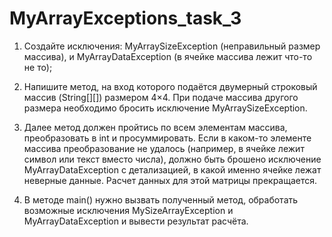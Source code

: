 # MyArrayExceptions_task_3
1. Создайте исключения: MyArraySizeException (неправильный размер массива), и
MyArrayDataException (в ячейке массива лежит что-то не то);

2. Напишите метод, на вход которого подаётся двумерный строковый массив (String[][]) размером
4×4. При подаче массива другого размера необходимо бросить исключение
MyArraySizeException.

3. Далее метод должен пройтись по всем элементам массива, преобразовать в int и
просуммировать. Если в каком-то элементе массива преобразование не удалось (например, в
ячейке лежит символ или текст вместо числа), должно быть брошено исключение
MyArrayDataException с детализацией, в какой именно ячейке лежат неверные данные. Расчет
данных для этой матрицы прекращается.

4. В методе main() нужно вызвать полученный метод, обработать возможные исключения
MySizeArrayException и MyArrayDataException и вывести результат расчёта.
